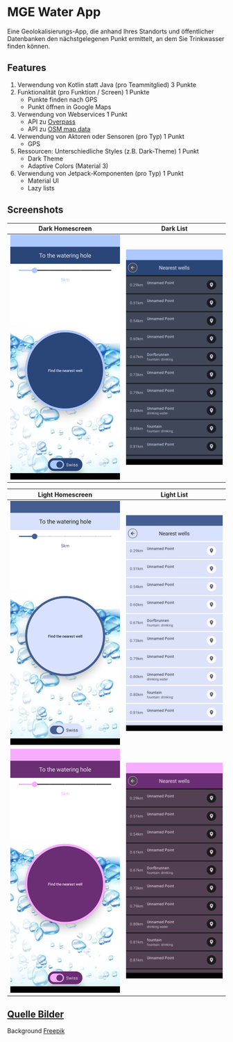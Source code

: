 # MGE Water App
Eine Geolokalisierungs-App, die anhand Ihres Standorts und öffentlicher Datenbanken den nächstgelegenen Punkt ermittelt, an dem Sie Trinkwasser finden können.

## Features
1. Verwendung von Kotlin statt Java (pro Teammitglied)   3 Punkte
2. Funktionalität (pro Funktion / Screen)                1 Punkte
    - Punkte finden nach GPS
    - Punkt öffnen in Google Maps
3. Verwendung von Webservices                            1 Punkt
    - API zu [Overpass](https://wiki.openstreetmap.org/wiki/Overpass_API)
    - API zu [OSM map data](https://wiki.openstreetmap.org/wiki/API_v0.6#Retrieving_map_data_by_bounding_box:_GET_/api/0.6/map)
4. Verwendung von Aktoren oder Sensoren (pro Typ)        1 Punkt
    - GPS
5. Ressourcen: Unterschiedliche Styles (z.B. Dark-Theme) 1 Punkt
   - Dark Theme
   - Adaptive Colors (Material 3)
6. Verwendung von Jetpack-Komponenten (pro Typ)          1 Punkt
   - Material UI
   - Lazy lists

## Screenshots
|                         Dark Homescreen                          |                    Dark List                    |
|:----------------------------------------------------------------:|:-----------------------------------------------:|
| ![App Homescreen standard](/screenshots/homescreen_standard.png) | ![App Punkte anzeigen](/screenshots/points.png) |

|                            Light Homescreen                            |                            Light List                             |
|:----------------------------------------------------------------------:|:-----------------------------------------------------------------:|
|       ![App Homescreen light](/screenshots/homescreen_light.png)       |    ![App Punkte anzeigen light](/screenshots/points_light.png)    |
|    ![App Homescreen adaptive](/screenshots/homescreen_adaptive.png)    | ![App Punkte anzeigen adaptive](/screenshots/points_adaptive.png) |

## [Quelle Bilder](/app/src/main/res/drawable)
Background [Freepik](https://de.freepik.com/vektoren-kostenlos/kochendes-wasser-abstrakter-hintergrund-mit-luftblasen-auf-fluessiger-oberflaeche_9557343.htm)
